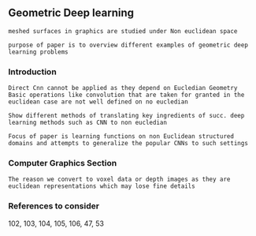 ## Geometric Deep learning
```
meshed surfaces in graphics are studied under Non euclidean space

purpose of paper is to overview different examples of geometric deep learning problems
```

### Introduction
```
Direct Cnn cannot be applied as they depend on Eucledian Geometry
Basic operations like convolution that are taken for granted in the euclidean case are not well defined on no eucledian

Show different methods of translating key ingredients of succ. deep 
learning methods such as CNN to non eucledian
```

```
Focus of paper is learning functions on non Euclidean structured domains and attempts to generalize the popular CNNs to such settings
```

### Computer Graphics Section
```
The reason we convert to voxel data or depth images as they are
euclidean representations which may lose fine details
```

### References to consider
102, 103, 104, 105, 106, 47, 53